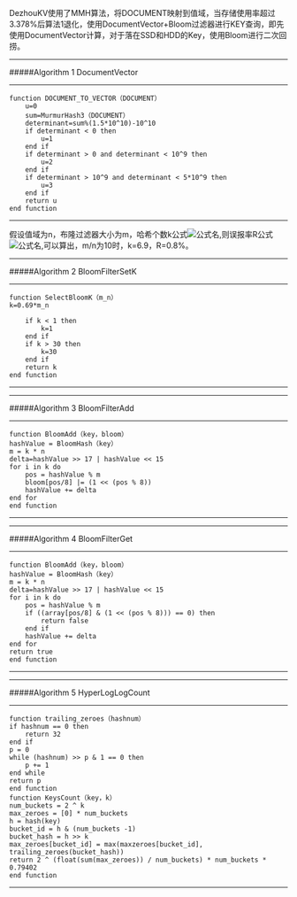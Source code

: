 DezhouKV使用了MMH算法，将DOCUMENT映射到值域，当存储使用率超过3.378%后算法1退化，使用DocumentVector+Bloom过滤器进行KEY查询，即先使用DocumentVector计算，对于落在SSD和HDD的Key，使用Bloom进行二次回捞。
___
#####Algorithm 1 DocumentVector
___
    function DOCUMENT_TO_VECTOR（DOCUMENT）
    	u=0
    	sum=MurmurHash3（DOCUMENT）    
    	determinant=sum%(1.5*10^10)-10^10
    	if determinant < 0 then
    		u=1
    	end if
    	if determinant > 0 and determinant < 10^9 then
    		u=2
    	end if
    	if determinant > 10^9 and determinant < 5*10^9 then
    		u=3
    	end if
    	return u
    end function
___
假设值域为n，布隆过滤器大小为m，哈希个数k公式![公式名](http://latex.codecogs.com/png.latex?k=ln2*({m/n})),则误报率R公式![公式名](http://latex.codecogs.com/png.latex?R=2^{-k}),可以算出，m/n为10时，k=6.9，R=0.8%。
___
#####Algorithm 2 BloomFilterSetK
___
    function SelectBloomK（m_n）
	k=0.69*m_n
    	
    	if k < 1 then
    		k=1
    	end if
    	if k > 30 then
    		k=30
    	end if
    	return k
    end function
___
___
#####Algorithm 3 BloomFilterAdd
___
    function BloomAdd（key，bloom）
	hashValue = BloomHash（key）
	m = k * n
	delta=hashValue >> 17 | hashValue << 15
	for i in k do
		pos = hashValue % m
		bloom[pos/8] |= (1 << (pos % 8))
		hashValue += delta
	end for
    end function
___
___
#####Algorithm 4 BloomFilterGet
___
    function BloomAdd（key，bloom）
	hashValue = BloomHash（key）
	m = k * n
	delta=hashValue >> 17 | hashValue << 15
	for i in k do
		pos = hashValue % m
		if ((array[pos/8] & (1 << (pos % 8))) == 0) then
			return false
		end if
		hashValue += delta
	end for
	return true
    end function
___
___
#####Algorithm 5 HyperLogLogCount
___
    function trailing_zeroes（hashnum）
	if hashnum == 0 then
		return 32
	end if
	p = 0
	while (hashnum) >> p & 1 == 0 then
		p += 1
	end while
	return p
    end function
    function KeysCount（key，k）
	num_buckets = 2 ^ k
	max_zeroes = [0] * num_buckets
	h = hash(key)
	bucket_id = h & (num_buckets -1)
	bucket_hash = h >> k
 	max_zeroes[bucket_id] = max(maxzeroes[bucket_id], trailing_zeroes(bucket_hash))
 	return 2 ^ (float(sum(max_zeroes)) / num_buckets) * num_buckets * 0.79402
    end function
___

